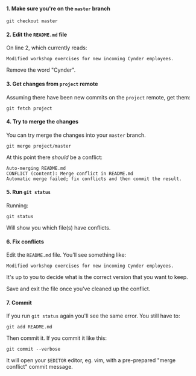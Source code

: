 
#### 1. Make sure you're on the `master` branch
```
git checkout master
```

#### 2. Edit the `README.md` file

On line 2, which currently reads:
```
Modified workshop exercises for new incoming Cynder employees.
```
Remove the word "Cynder".

#### 3. Get changes from `project` remote

Assuming there have been new commits on the `project` remote, get them:
```
git fetch project
```

#### 4. Try to merge the changes

You can try merge the changes into your `master` branch.
```
git merge project/master
```

At this point there *should* be a conflict:
```
Auto-merging README.md
CONFLICT (content): Merge conflict in README.md
Automatic merge failed; fix conflicts and then commit the result.
```

#### 5. Run `git status`

Running:
```
git status
```
Will show you which file(s) have conflicts.

#### 6. Fix conflicts

Edit the `README.md` file. You'll see something like:
```
Modified workshop exercises for new incoming Cynder employees.
```

It's up to you to decide what is the correct version that you want to keep.

Save and exit the file once you've cleaned up the conflict.

#### 7. Commit
If you run `git status` again you'll see the same error. You still have to:
```
git add README.md
```

Then commit it. If you commit it like this:
```
git commit --verbose
```
It will open your `$EDITOR` editor, eg. vim, with a pre-prepared "merge
conflict" commit message.
